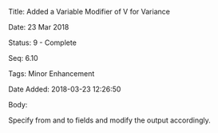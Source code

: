 Title:  Added a Variable Modifier of V for Variance

Date:   23 Mar 2018

Status: 9 - Complete

Seq:    6.10

Tags:   Minor Enhancement

Date Added: 2018-03-23 12:26:50

Body:   
 
Specify from and to fields and modify the output accordingly. 

